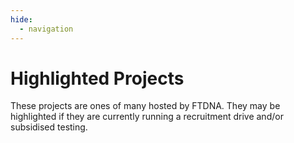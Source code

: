 ```yaml
---
hide:
  - navigation
---
```


# Highlighted Projects

These projects are ones of many hosted by FTDNA. They may be highlighted if they are currently running a recruitment drive and/or subsidised testing.
